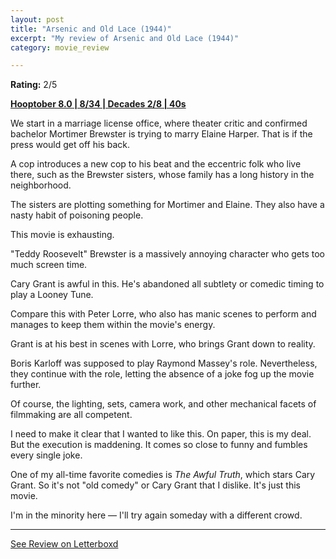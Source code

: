 ```yaml
---
layout: post
title: "Arsenic and Old Lace (1944)"
excerpt: "My review of Arsenic and Old Lace (1944)"
category: movie_review

---
```


**Rating:** 2/5

<b><a href="https://boxd.it/pOvfW/detail" title="Hooptober 8.0 | 8/34 | Decades 2/8 | 40s">Hooptober 8.0 | 8/34 | Decades 2/8 | 40s</a></b>

We start in a marriage license office, where theater critic and confirmed bachelor Mortimer Brewster is trying to marry Elaine Harper. That is if the press would get off his back.

A cop introduces a new cop to his beat and the eccentric folk who live there, such as the Brewster sisters, whose family has a long history in the neighborhood.

The sisters are plotting something for Mortimer and Elaine. They also have a nasty habit of poisoning people.

This movie is exhausting.

"Teddy Roosevelt" Brewster is a massively annoying character who gets too much screen time.

Cary Grant is awful in this. He's abandoned all subtlety or comedic timing to play a Looney Tune.

Compare this with Peter Lorre, who also has manic scenes to perform and manages to keep them within the movie's energy.

Grant is at his best in scenes with Lorre, who brings Grant down to reality.

Boris Karloff was supposed to play Raymond Massey's role. Nevertheless, they continue with the role, letting the absence of a joke fog up the movie further.

Of course, the lighting, sets, camera work, and other mechanical facets of filmmaking are all competent.

I need to make it clear that I wanted to like this. On paper, this is my deal. But the execution is maddening. It comes so close to funny and fumbles every single joke.

One of my all-time favorite comedies is <i>The Awful Truth</i>, which stars Cary Grant. So it's not "old comedy" or Cary Grant that I dislike. It's just this movie.

I'm in the minority here — I'll try again someday with a different crowd.

<hr>

[See Review on Letterboxd](https://boxd.it/5xFBfh)

